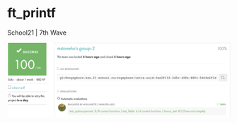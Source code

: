 # ft_printf
School21 | 7th Wave

![alt text](https://raw.githubusercontent.com/JakeBV/ft_printf/master/result.png)
